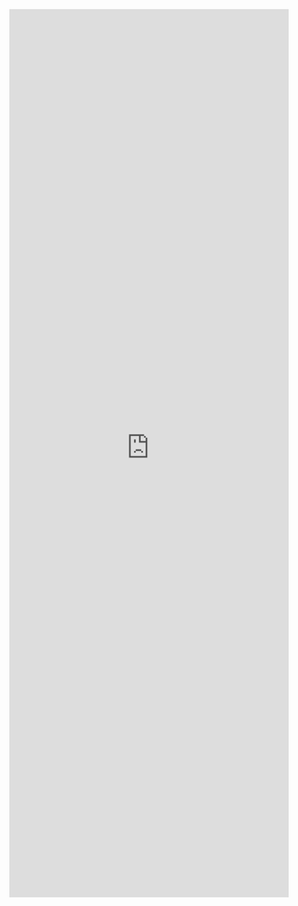<iframe 
    title='Icon Examples'
    src='https://fabricweb.z5.web.core.windows.net/pr-deploy-site/refs/pull/9333/merge/fabric-website-resources/dist/index.html#/examples/icon?docsExample=true'
    frameborder='no'
    height='1600'
    style='width: 100%;'
>